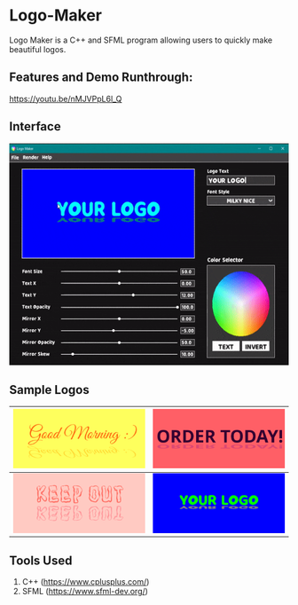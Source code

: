 # Logo-Maker
Logo Maker is a C++ and SFML program allowing users to quickly make beautiful logos. 
## Features and Demo Runthrough: 
https://youtu.be/nMJVPpL6l_Q

## Interface

<img src="Files/logomaker-sample.gif" height="400"/>

## Sample Logos

| <img src="Files/Logo6721-1881.png"/> | <img src="Files/Logo6721-18237.png"/> |
|---|---|
| <img src="Files/Logo6721-175550.png"/> | <img src="Files/Logo6921-215313.jpg"/> |

## Tools Used
1. C++ (https://www.cplusplus.com/)
2. SFML (https://www.sfml-dev.org/)
